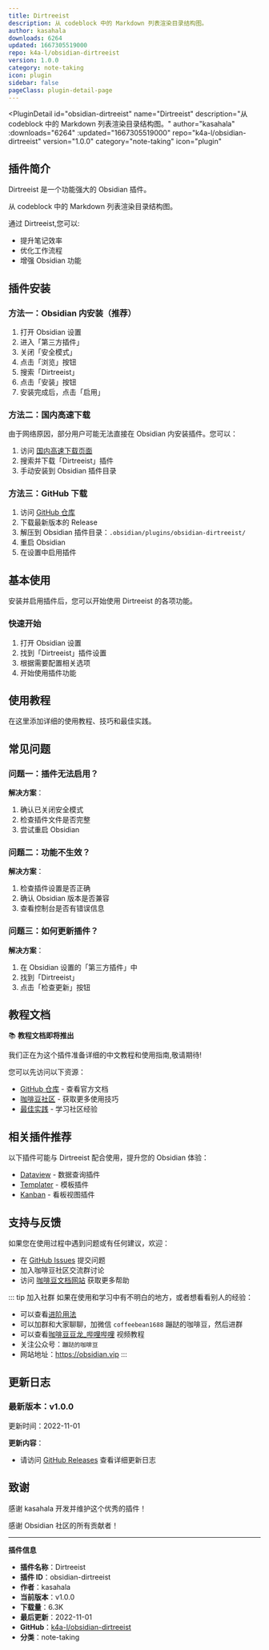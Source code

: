 ```yaml
---
title: Dirtreeist
description: 从 codeblock 中的 Markdown 列表渲染目录结构图。
author: kasahala
downloads: 6264
updated: 1667305519000
repo: k4a-l/obsidian-dirtreeist
version: 1.0.0
category: note-taking
icon: plugin
sidebar: false
pageClass: plugin-detail-page
---
```


<PluginDetail
  id="obsidian-dirtreeist"
  name="Dirtreeist"
  description="从 codeblock 中的 Markdown 列表渲染目录结构图。"
  author="kasahala"
  :downloads="6264"
  :updated="1667305519000"
  repo="k4a-l/obsidian-dirtreeist"
  version="1.0.0"
  category="note-taking"
  icon="plugin"
>

<!-- AUTO_GENERATED_START -->
## 插件简介

Dirtreeist 是一个功能强大的 Obsidian 插件。

从 codeblock 中的 Markdown 列表渲染目录结构图。

通过 Dirtreeist,您可以:

- 提升笔记效率
- 优化工作流程
- 增强 Obsidian 功能

<!-- AUTO_GENERATED_END -->

<!-- AUTO_GENERATED_START -->
## 插件安装

### 方法一：Obsidian 内安装（推荐）

1. 打开 Obsidian 设置
2. 进入「第三方插件」
3. 关闭「安全模式」
4. 点击「浏览」按钮
5. 搜索「Dirtreeist」
6. 点击「安装」按钮
7. 安装完成后，点击「启用」

### 方法二：国内高速下载

由于网络原因，部分用户可能无法直接在 Obsidian 内安装插件。您可以：

1. 访问 [国内高速下载页面](/zh/documentation/obsidian-plugins-download.html)
2. 搜索并下载「Dirtreeist」插件
3. 手动安装到 Obsidian 插件目录

### 方法三：GitHub 下载

1. 访问 [GitHub 仓库](https://github.com/k4a-l/obsidian-dirtreeist)
2. 下载最新版本的 Release
3. 解压到 Obsidian 插件目录：`.obsidian/plugins/obsidian-dirtreeist/`
4. 重启 Obsidian
5. 在设置中启用插件

## 基本使用

安装并启用插件后，您可以开始使用 Dirtreeist 的各项功能。

### 快速开始

1. 打开 Obsidian 设置
2. 找到「Dirtreeist」插件设置
3. 根据需要配置相关选项
4. 开始使用插件功能

<!-- AUTO_GENERATED_END -->

<!-- CUSTOM_CONTENT_START:tutorial -->
## 使用教程

在这里添加详细的使用教程、技巧和最佳实践。

<!-- CUSTOM_CONTENT_END:tutorial -->

<!-- SHARED_CONTENT_START -->
## 常见问题

### 问题一：插件无法启用？

**解决方案**：
1. 确认已关闭安全模式
2. 检查插件文件是否完整
3. 尝试重启 Obsidian

### 问题二：功能不生效？

**解决方案**：
1. 检查插件设置是否正确
2. 确认 Obsidian 版本是否兼容
3. 查看控制台是否有错误信息

### 问题三：如何更新插件？

**解决方案**：
1. 在 Obsidian 设置的「第三方插件」中
2. 找到「Dirtreeist」
3. 点击「检查更新」按钮

## 教程文档

📚 **教程文档即将推出**

我们正在为这个插件准备详细的中文教程和使用指南,敬请期待!

您可以先访问以下资源：
- [GitHub 仓库](https://github.com/k4a-l/obsidian-dirtreeist) - 查看官方文档
- [咖啡豆社区](/zh/bases/) - 获取更多使用技巧
- [最佳实践](/zh/best-practices/) - 学习社区经验

## 相关插件推荐

以下插件可能与 Dirtreeist 配合使用，提升您的 Obsidian 体验：

- [Dataview](/zh/plugins/dataview.html) - 数据查询插件
- [Templater](/zh/plugins/templater-obsidian.html) - 模板插件
- [Kanban](/zh/plugins/obsidian-kanban.html) - 看板视图插件

## 支持与反馈

如果您在使用过程中遇到问题或有任何建议，欢迎：

- 在 [GitHub Issues](https://github.com/k4a-l/obsidian-dirtreeist/issues) 提交问题
- 加入咖啡豆社区交流群讨论
- 访问 [咖啡豆文档网站](https://obsidian.vip) 获取更多帮助

::: tip 加入社群
如果在使用和学习中有不明白的地方，或者想看看别人的经验：
- 可以查看[进阶用法](/zh/advanced)
- 可以加群和大家聊聊，加微信 `coffeebean1688` 蹦跶的咖啡豆，然后进群
- 可以查看[咖啡豆豆龙_哔哩哔哩](https://space.bilibili.com/618777356) 视频教程
- 关注公众号：`蹦跶的咖啡豆`
- 网站地址：https://obsidian.vip
:::
<!-- SHARED_CONTENT_END -->

<!-- AUTO_GENERATED_START -->
## 更新日志

### 最新版本：v1.0.0

更新时间：2022-11-01

**更新内容**：
- 请访问 [GitHub Releases](https://github.com/k4a-l/obsidian-dirtreeist/releases) 查看详细更新日志

## 致谢

感谢 kasahala 开发并维护这个优秀的插件！

感谢 Obsidian 社区的所有贡献者！

---

**插件信息**
- **插件名称**：Dirtreeist
- **插件 ID**：obsidian-dirtreeist
- **作者**：kasahala
- **当前版本**：v1.0.0
- **下载量**：6.3K
- **最后更新**：2022-11-01
- **GitHub**：[k4a-l/obsidian-dirtreeist](https://github.com/k4a-l/obsidian-dirtreeist)
- **分类**：note-taking
<!-- AUTO_GENERATED_END -->

</PluginDetail>

